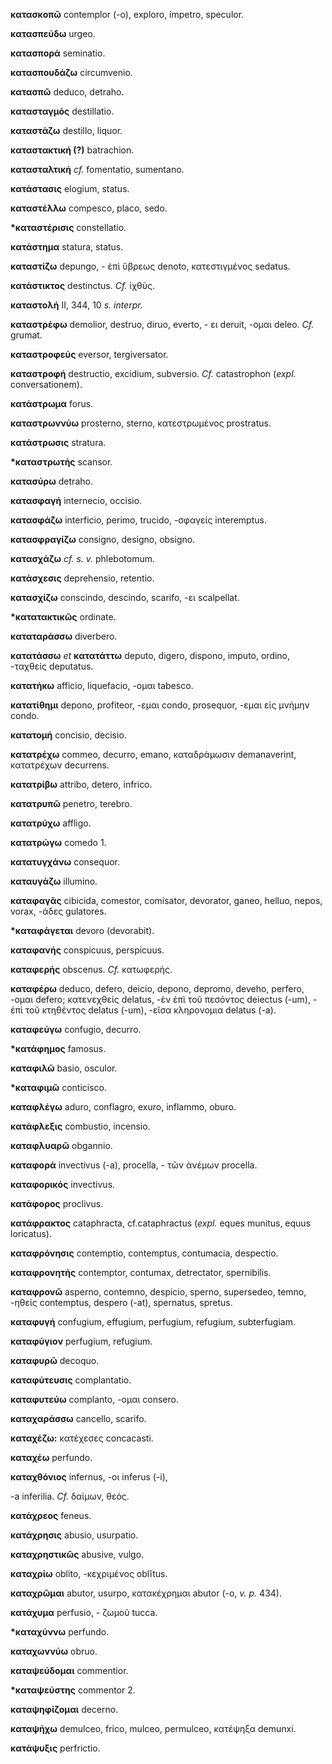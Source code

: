 **κατασκοπῶ** contemplor (-o), exploro, impetro, speculor.

**κατασπεύδω** urgeo.

**κατασπορά** seminatio.

**κατασπουδάζω** circumvenio.

**κατασπῶ** deduco, detraho.

**κατασταγμός** destillatio.

**καταστάζω** destillo, liquor.

**καταστακτική (?)** batrachion.

**κατασταλτική** *cf.* fomentatio, sumentano.

**κατάστασις** elogium, status.

**καταστέλλω** compesco, placo, sedo.

**\*καταστέρισις** constellatio.

**κατάστημα** statura, status.

**καταστίζω** depungo, - ἐπὶ ὕβρεως denoto, κατεστιγμένος sedatus.

**κατάστικτος** destinctus. *Cf.* ἰχθύς.

**καταστολή** II, 344, 10 *s. interpr.*

**καταστρέφω** demolior, destruo, diruo, everto, - ει deruit, -ομαι
deleo. *Cf.* grumat.

**καταστροφεύς** eversor, tergiversator.

**καταστροφή** destructio, excidium, subversio. *Cf.* catastrophon
(*expl.* conversationem).

**κατάστρωμα** forus.

**καταστρωννύω** prosterno, sterno, κατεστρωμένος prostratus.

**κατάστρωσις** stratura.

**\*καταστρωτής** scansor.

**κατασύρω** detraho.

**κατασφαγή** internecio, occisio.

**κατασφάζω** interficio, perimo, trucido, -σφαγείς interemptus.

**κατασφραγίζω** consigno, designo, obsigno.

**κατασχάζω** *cf. s. v.* phlebotomum.

**κατάσχεσις** deprehensio, retentio.

**κατασχίζω** conscindo, descindo, scarifo, -ει scalpellat.

**\*κατατακτικῶς** ordinate.

**καταταράσσω** diverbero.

**κατατάσσω** *et* **κατατάττω** deputo, digero, dispono, imputo,
ordino, -ταχθείς deputatus.

**κατατήκω** afficio, liquefacio, -ομαι tabesco.

**κατατίθημι** depono, profiteor, -εμαι condo, prosequor, -εμαι εἰς
μνήμην condo.

**κατατομή** concisio, decisio.

**κατατρέχω** commeo, decurro, emano, καταδράμωσιν demanaverint,
κατατρέχων decurrens.

**κατατρίβω** attribo, detero, infrico.

**κατατρυπῶ** penetro, terebro.

**κατατρύχω** affligo.

**κατατρώγω** comedo 1.

**κατατυγχάνω** consequor.

**καταυγάζω** illumino.

**καταφαγᾶς** cibicida, comestor, comisator, devorator, ganeo, helluo,
nepos, vorax, -άδες gulatores.

**\*καταφάγεται** devoro (devorabit).

**καταφανής** conspicuus, perspicuus.

**καταφερής** obscenus. *Cf.* κατωφερής.

**καταφέρω** deduco, defero, deicio, depono, depromo, deveho, perfero,
-ομαι defero; κατενεχθείς delatus, -ὲν ἐπὶ τοῦ πεσόντος deiectus
(-um), - ἐπὶ τοῦ κτηθέντος delatus (-um), -εῖσα κληρονομια delatus (-a).

**καταφεύγω** confugio, decurro.

**\*κατάφημος** famosus.

**καταφιλῶ** basio, osculor.

**\*καταφιμῶ** conticisco.

**καταφλέγω** aduro, conflagro, exuro, inflammo, oburo.

**κατάφλεξις** combustio, incensio.

**καταφλυαρῶ** obgannio.

**καταφορά** invectivus (-a), procella, - τῶν ἀνέμων procella.

**καταφορικός** invectivus.

**κατάφορος** proclivus.

**κατάφρακτος** cataphracta, cf.cataphractus (*expl.* eques munitus,
equus loricatus).

**καταφρόνησις** contemptio, contemptus, contumacia, despectio.

**καταφρονητής** contemptor, contumax, detrectator, spernibilis.

**καταφρονῶ** asperno, contemno, despicio, sperno, supersedeo, temno,
-ηθείς contemptus, despero (-at), spernatus, spretus.

**καταφυγή** confugium, effugium, perfugium, refugium, subterfugiam.

**καταφύγιον** perfugium, refugium.

**καταφυρῶ** decoquo.

**καταφύτευσις** complantatio.

**καταφυτεύω** complanto, -ομαι consero.

**καταχαράσσω** cancello, scarifo.

**καταχέζω:** κατέχεσες concacasti.

**καταχέω** perfundo.

**καταχθόνιος** infernus, -οι inferus (-i),

-a inferilia. *Cf.* δαίμων, θεός.

**κατάχρεος** feneus.

**κατάχρησις** abusio, usurpatio.

**καταχρηστικῶς** abusive, vulgo.

**καταχρίω** oblito, -κεχριμένος oblĭtus.

**καταχρῶμαι** abutor, usurpo, κατακέχρημαι abutor (-o, *v. p.* 434).

**κατάχυμα** perfusio, - ζωμοῦ tucca.

**\*καταχύννω** perfundo.

**καταχωννύω** obruo.

**καταψεύδομαι** commentior.

**\*καταψεύστης** commentor 2.

**καταψηφίζομαι** decerno.

**καταψήχω** demulceo, frico, mulceo, permulceo, κατέψηξα demunxi.

**κατάψυξις** perfrictio.
